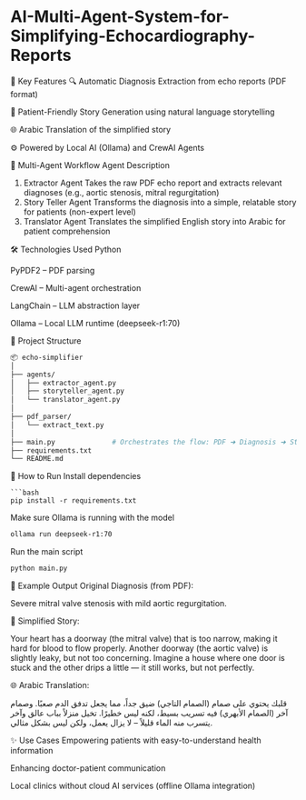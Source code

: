 # AI-Multi-Agent-System-for-Simplifying-Echocardiography-Reports

📌 Key Features
🔍 Automatic Diagnosis Extraction from echo reports (PDF format)

🧒 Patient-Friendly Story Generation using natural language storytelling

🌐 Arabic Translation of the simplified story

⚙️ Powered by Local AI (Ollama) and CrewAI Agents

🧠 Multi-Agent Workflow
Agent	Description
1. Extractor Agent	Takes the raw PDF echo report and extracts relevant diagnoses (e.g., aortic stenosis, mitral regurgitation)
2. Story Teller Agent	Transforms the diagnosis into a simple, relatable story for patients (non-expert level)
3. Translator Agent	Translates the simplified English story into Arabic for patient comprehension

🛠️ Technologies Used
Python

PyPDF2 – PDF parsing

CrewAI – Multi-agent orchestration

LangChain – LLM abstraction layer

Ollama – Local LLM runtime (deepseek-r1:70)

📁 Project Structure

```bash
📦 echo-simplifier
│
├── agents/
│   ├── extractor_agent.py
│   ├── storyteller_agent.py
│   └── translator_agent.py
│
├── pdf_parser/
│   └── extract_text.py
│
├── main.py              # Orchestrates the flow: PDF ➜ Diagnosis ➜ Story ➜ Arabic
├── requirements.txt
└── README.md
```
🚀 How to Run
Install dependencies
```
```bash
pip install -r requirements.txt
```
Make sure Ollama is running with the model

```bash
ollama run deepseek-r1:70
```
Run the main script
```bash
python main.py
```
📄 Example Output
Original Diagnosis (from PDF):

Severe mitral valve stenosis with mild aortic regurgitation.

🧒 Simplified Story:

Your heart has a doorway (the mitral valve) that is too narrow, making it hard for blood to flow properly. Another doorway (the aortic valve) is slightly leaky, but not too concerning. Imagine a house where one door is stuck and the other drips a little — it still works, but not perfectly.

🌐 Arabic Translation:

قلبك يحتوي على صمام (الصمام التاجي) ضيق جداً، مما يجعل تدفق الدم صعبًا. وصمام آخر (الصمام الأبهري) فيه تسريب بسيط، لكنه ليس خطيرًا. تخيل منزلاً بباب عالق وآخر يتسرب منه الماء قليلاً – لا يزال يعمل، ولكن ليس بشكل مثالي.



✨ Use Cases
Empowering patients with easy-to-understand health information

Enhancing doctor-patient communication

Local clinics without cloud AI services (offline Ollama integration)
